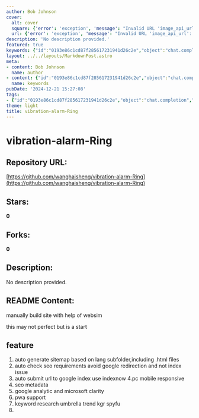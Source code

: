 ```yaml
---
author: Bob Johnson
cover:
  alt: cover
  square: {'error': 'exception', 'message': "Invalid URL 'image_api_url': No scheme supplied. Perhaps you meant https://image_api_url?"}
  url: {'error': 'exception', 'message': "Invalid URL 'image_api_url': No scheme supplied. Perhaps you meant https://image_api_url?"}
description: 'No description provided.'
featured: true
keywords: {"id":"0193e86c1cd87f285617231941d26c2e","object":"chat.completion","created":1734771219,"model":"Qwen/Qwen2.5-7B-Instruct","choices":[{"index":0,"message":{"role":"assistant","content":"### Keywords and Tags\n\n1. Vibration Alarm Ring\n2. Manual Build Site\n3. WebSim\n4. Auto Generate Sitemap\n5. SEO Requirements Check\n6. URL Submission to Google\n7. Responsive Design\n8. SEO Metadata\n9. Google Analytics\n10. Microsoft Clarity\n11. PWA Support\n12. Keyword Research\n13. Ubersuggest\n14. Trendresearch\n15. Keyword Grabber\n16. SpyFu"},"finish_reason":"stop"}],"usage":{"prompt_tokens":155,"completion_tokens":104,"total_tokens":259},"system_fingerprint":""}
layout: ../../layouts/MarkdownPost.astro
meta:
- content: Bob Johnson
  name: author
- content: {"id":"0193e86c1cd87f285617231941d26c2e","object":"chat.completion","created":1734771219,"model":"Qwen/Qwen2.5-7B-Instruct","choices":[{"index":0,"message":{"role":"assistant","content":"### Keywords and Tags\n\n1. Vibration Alarm Ring\n2. Manual Build Site\n3. WebSim\n4. Auto Generate Sitemap\n5. SEO Requirements Check\n6. URL Submission to Google\n7. Responsive Design\n8. SEO Metadata\n9. Google Analytics\n10. Microsoft Clarity\n11. PWA Support\n12. Keyword Research\n13. Ubersuggest\n14. Trendresearch\n15. Keyword Grabber\n16. SpyFu"},"finish_reason":"stop"}],"usage":{"prompt_tokens":155,"completion_tokens":104,"total_tokens":259},"system_fingerprint":""}
  name: keywords
pubDate: '2024-12-21 15:27:08'
tags:
- {"id":"0193e86c1cd87f285617231941d26c2e","object":"chat.completion","created":1734771219,"model":"Qwen/Qwen2.5-7B-Instruct","choices":[{"index":0,"message":{"role":"assistant","content":"### Keywords and Tags\n\n1. Vibration Alarm Ring\n2. Manual Build Site\n3. WebSim\n4. Auto Generate Sitemap\n5. SEO Requirements Check\n6. URL Submission to Google\n7. Responsive Design\n8. SEO Metadata\n9. Google Analytics\n10. Microsoft Clarity\n11. PWA Support\n12. Keyword Research\n13. Ubersuggest\n14. Trendresearch\n15. Keyword Grabber\n16. SpyFu"},"finish_reason":"stop"}],"usage":{"prompt_tokens":155,"completion_tokens":104,"total_tokens":259},"system_fingerprint":""}
theme: light
title: vibration-alarm-Ring
---
```


# vibration-alarm-Ring

## Repository URL: 
[https://github.com/wanghaisheng/vibration-alarm-Ring](https://github.com/wanghaisheng/vibration-alarm-Ring)

## Stars: 
**0**

## Forks: 
**0**

## Description: 
No description provided.

## README Content: 
manually build site with help of websim



this may not perfect but is a start


## feature 


1. auto generate sitemap based on lang subfolder,including .html files
2. auto check seo requirements avoid google redirection and not index issue
3. auto submit url to google index use indexnow
4.pc mobile responsive
5. seo metadata
6. google analytic and microsoft clarity
7. pwa support
8. keyword research
   umbrella  trend  kgr spyfu
10. 


